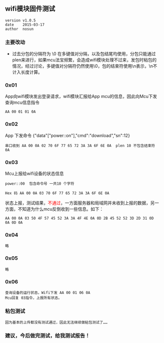 ## wifi模块固件测试

	version v1.0.5
	date	2015-03-17
	author  nosun

### 主要改动
- 过去分包的分隔符为 \0 在多键值对分隔，以及包结尾均使用，分包只能通过plen来进行，如果mcu法宝频繁，会造成wifi模块处理不过来，发包时粘包的情况，经过讨论，多键值对分隔符仍然使用\0，包的结束符使用\n表示，\n不计入长度计算。

### 0x01

App向wifi模块发出登录请求，wifi模块汇报给App mcu的信息，因此向Mcu下发查询mcu信息指令

	AA 00 01 01 0A 

### 0x02

App 下发命令 	{"data"["power::on"],"cmd":"download","sn":12}
	
	串口收到 AA 00 0A 02 70 6F 77 65 72 3A 3A 6F 6E 0A  plen 10 不包含结束符 0A

### 0x03

Mcu上报给wifi设备的状态信息
	
	power::00  包含命令号 一共10 个字符

	Hex 码 AA 00 0A 03 70 6F 77 65 72 3A 3A 6F 6E 0A

状态上报，测试结果，<span style="color:red">不通过</span>，一方面服务器和局域网并未收到上报的数据，另一方面，不知道为什么mcu反倒收到一些信息。如下：

	AA 00 0A 03 50 4F 57 45 52 3A 3A 4F 4E 0A 0D 2B 45 52 52 3D 2D 31 0D 0A 0D 0A 

### 0x04
	略

### 0x05
	略

### 0x06

	查询设备的运行状态，Wifi下发 AA 00 01 06 0A
	Mcu回复 03指令，上报所有状态。 

### 粘包测试

	因为基本的上传都没有测试通过，因此无法继续做粘包测试了……


### 建议，今后做完测试，给我测试报告！
